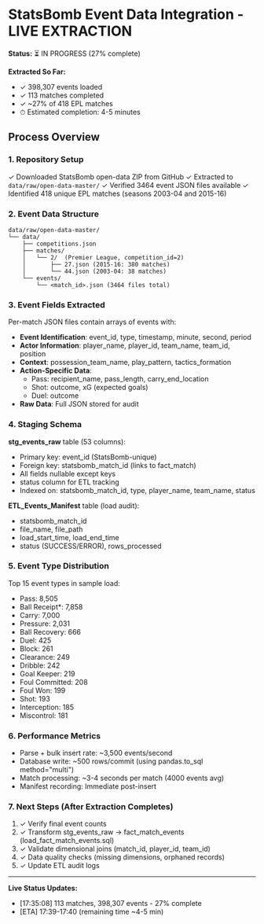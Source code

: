 # StatsBomb Event Data Integration - LIVE EXTRACTION

**Status:** ⏳ IN PROGRESS (27% complete)

**Extracted So Far:**
- ✓ 398,307 events loaded
- ✓ 113 matches completed
- ✓ ~27% of 418 EPL matches
- ⏱ Estimated completion: 4-5 minutes

## Process Overview

### 1. Repository Setup
✓ Downloaded StatsBomb open-data ZIP from GitHub
✓ Extracted to `data/raw/open-data-master/`
✓ Verified 3464 event JSON files available
✓ Identified 418 unique EPL matches (seasons 2003-04 and 2015-16)

### 2. Event Data Structure
```
data/raw/open-data-master/
└── data/
    ├── competitions.json
    ├── matches/
    │   └── 2/  (Premier League, competition_id=2)
    │       ├── 27.json (2015-16: 380 matches)
    │       └── 44.json (2003-04: 38 matches)
    └── events/
        └── <match_id>.json (3464 files total)
```

### 3. Event Fields Extracted
Per-match JSON files contain arrays of events with:
- **Event Identification**: event_id, type, timestamp, minute, second, period
- **Actor Information**: player_name, player_id, team_name, team_id, position
- **Context**: possession_team_name, play_pattern, tactics_formation
- **Action-Specific Data**:
  - Pass: recipient_name, pass_length, carry_end_location
  - Shot: outcome, xG (expected goals)
  - Duel: outcome
- **Raw Data**: Full JSON stored for audit

### 4. Staging Schema
**stg_events_raw** table (53 columns):
- Primary key: event_id (StatsBomb-unique)
- Foreign key: statsbomb_match_id (links to fact_match)
- All fields nullable except keys
- status column for ETL tracking
- Indexed on: statsbomb_match_id, type, player_name, team_name, status

**ETL_Events_Manifest** table (load audit):
- statsbomb_match_id
- file_name, file_path
- load_start_time, load_end_time
- status (SUCCESS/ERROR), rows_processed

### 5. Event Type Distribution
Top 15 event types in sample load:
- Pass: 8,505
- Ball Receipt*: 7,858
- Carry: 7,000
- Pressure: 2,031
- Ball Recovery: 666
- Duel: 425
- Block: 261
- Clearance: 249
- Dribble: 242
- Goal Keeper: 219
- Foul Committed: 208
- Foul Won: 199
- Shot: 193
- Interception: 185
- Miscontrol: 181

### 6. Performance Metrics
- Parse + bulk insert rate: ~3,500 events/second
- Database write: ~500 rows/commit (using pandas.to_sql method="multi")
- Match processing: ~3-4 seconds per match (4000 events avg)
- Manifest recording: Immediate post-insert

### 7. Next Steps (After Extraction Completes)
1. ✓ Verify final event counts
2. ✓ Transform stg_events_raw → fact_match_events (load_fact_match_events.sql)
3. ✓ Validate dimensional joins (match_id, player_id, team_id)
4. ✓ Data quality checks (missing dimensions, orphaned records)
5. ✓ Update ETL audit logs

---

**Live Status Updates:**
- [17:35:08] 113 matches, 398,307 events - 27% complete
- [ETA] 17:39-17:40 (remaining time ~4-5 min)
